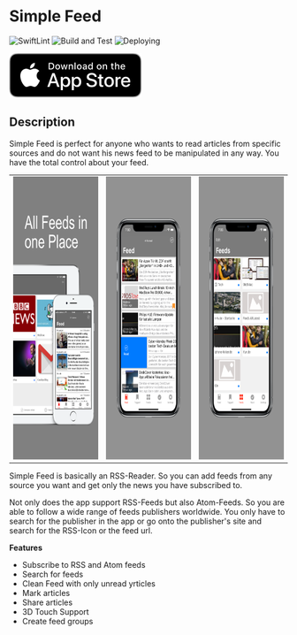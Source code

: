 # Simple Feed

![SwiftLint](https://github.com/fonok3/Simple-Feed/workflows/SwiftLint/badge.svg)
![Build and Test](https://github.com/fonok3/Simple-Feed/workflows/Build%20and%20Test/badge.svg)
![Deploying](https://github.com/fonok3/Simple-Feed/workflows/Deploying/badge.svg)

<a href="https://apps.apple.com/de/app/simple-feed-rss-reader/id1129792249#?platform=iphone"><img alt="Download" src="documentation/img/app-store-badge.svg" /></a>

## Description

Simple Feed is perfect for anyone who wants to read articles from specific sources and do not want his news feed to be manipulated in any way.
You have the total control about your feed.

<table border="0">
    <tr>
        <td>
            <img alt="Screenshot" src="documentation/img/screenshot1.png" height="512" />
        </td>
        <td>
            <img alt="Screenshot" src="documentation/img/screenshot2.png" height="512" />
        </td>
        <td>
            <img alt="Screenshot" src="documentation/img/screenshot3.png" height="512" />
        </td>
    </tr>
</table>

Simple Feed is basically an RSS-Reader. So you can add feeds from any source you want and get only the news you have subscribed to.

Not only does the app support RSS-Feeds but also Atom-Feeds. So you are able to follow a wide range of feeds publishers worldwide. You only have to search for the publisher in the app or go onto the publisher's site and search for the RSS-Icon or the feed url.

**Features**
- Subscribe to RSS and Atom feeds
- Search for feeds
- Clean Feed with only unread yrticles
- Mark articles
- Share articles
- 3D Touch Support
- Create feed groups
